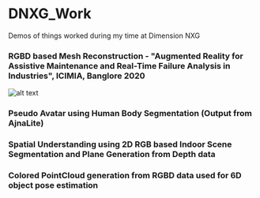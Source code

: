 # DNXG_Work
Demos of things worked during my time at Dimension NXG

### RGBD based Mesh Reconstruction - "Augmented Reality for Assistive Maintenance and Real-Time Failure Analysis in Industries", ICIMIA, Banglore 2020
![alt text](https://drive.google.com/uc?export=view&id=1uNRDIhVlyPBCCQ3FS9wv6ebj8cqbpvPy)
### Pseudo Avatar using Human Body Segmentation (Output from AjnaLite)

### Spatial Understanding using 2D RGB based Indoor Scene Segmentation and Plane Generation from Depth data

### Colored PointCloud generation from RGBD data used for 6D object pose estimation
